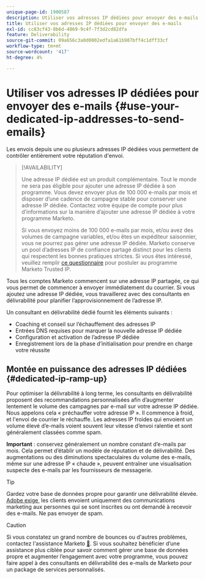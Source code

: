 ```yaml
---
unique-page-id: 1900587
description: Utiliser vos adresses IP dédiées pour envoyer des e-mails - Documents Marketo - Documentation du produit
title: Utiliser vos adresses IP dédiées pour envoyer des e-mails
exl-id: cc83cf43-8b6d-4869-9c4f-7f3d2cd82dfa
feature: Deliverability
source-git-commit: 09a656c3a0d0002edfa1a61b987bff4c1dff33cf
workflow-type: tm+mt
source-wordcount: '417'
ht-degree: 4%

---
```


# Utiliser vos adresses IP dédiées pour envoyer des e-mails {#use-your-dedicated-ip-addresses-to-send-emails}

Les envois depuis une ou plusieurs adresses IP dédiées vous permettent de contrôler entièrement votre réputation d&#39;envoi.

>[!AVAILABILITY]
>
>Une adresse IP dédiée est un produit complémentaire. Tout le monde ne sera pas éligible pour ajouter une adresse IP dédiée à son programme. Vous devez envoyer plus de 100 000 e-mails par mois et disposer d’une cadence de campagne stable pour conserver une adresse IP dédiée. Contactez votre équipe de compte pour plus d’informations sur la manière d’ajouter une adresse IP dédiée à votre programme Marketo.
>
>Si vous envoyez moins de 100 000 e-mails par mois, et/ou avez des volumes de campagne variables, et/ou êtes un expéditeur saisonnier, vous ne pourrez pas gérer une adresse IP dédiée. Marketo conserve un pool d’adresses IP de confiance partagé distinct pour les clients qui respectent les bonnes pratiques strictes. Si vous êtes intéressé, veuillez remplir [ce questionnaire](https://na-sjg.marketo.com/lp/marketoprivacydemo/Trusted-IP-Sending-Range-Program.html) pour postuler au programme Marketo Trusted IP.

Tous les comptes Marketo commencent sur une adresse IP partagée, ce qui vous permet de commencer à envoyer immédiatement du courrier. Si vous ajoutez une adresse IP dédiée, vous travaillerez avec des consultants en délivrabilité pour planifier l’approvisionnement de l’adresse IP.

Un consultant en délivrabilité dédié fournit les éléments suivants :

* Coaching et conseil sur l’échauffement des adresses IP
* Entrées DNS requises pour marquer la nouvelle adresse IP dédiée
* Configuration et activation de l’adresse IP dédiée
* Enregistrement lors de la phase d’initialisation pour prendre en charge votre réussite

## Montée en puissance des adresses IP dédiées {#dedicated-ip-ramp-up}

Pour optimiser la délivrabilité à long terme, les consultants en délivrabilité proposent des recommandations personnalisées afin d’augmenter lentement le volume des campagnes par e-mail sur votre adresse IP dédiée. Nous appelons cela « préchauffer votre adresse IP ». Il commence à froid, et l&#39;envoi de courrier le réchauffe. Les adresses IP froides qui envoient un volume élevé d’e-mails voient souvent leur vitesse d’envoi ralentie et sont généralement classées comme spam.

**Important** : conservez généralement un nombre constant d’e-mails par mois. Cela permet d’établir un modèle de réputation et de délivrabilité. Des augmentations ou des diminutions spectaculaires du volume des e-mails, même sur une adresse IP « chaude », peuvent entraîner une visualisation suspecte des e-mails par les fournisseurs de messagerie.

>[!TIP]
>
>Gardez votre base de données propre pour garantir une délivrabilité élevée. [Adobe exige &#x200B;](https://www.adobe.com/fr/legal/terms/aup.html) les clients envoient uniquement des communications marketing aux personnes qui se sont inscrites ou ont demandé à recevoir des e-mails. Ne pas envoyer de spam.

>[!CAUTION]
>
>Si vous constatez un grand nombre de bounces ou d&#39;autres problèmes, contactez l&#39;assistance Marketo [&#128279;](https://nation.marketo.com/t5/Support/ct-p/Support). Si vous souhaitez bénéficier d’une assistance plus ciblée pour savoir comment gérer une base de données propre et augmenter l’engagement avec votre programme, vous pouvez faire appel à des consultants en délivrabilité des e-mails de Marketo pour un package de services personnalisés.
